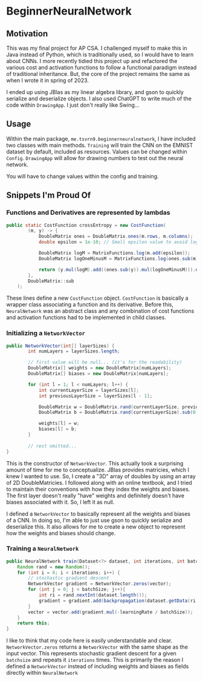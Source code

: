 # BeginnerNeuralNetwork
## Motivation
This was my final project for AP CSA. I challenged myself to make this in Java instead of Python, which is traditionally used, so I would have to learn about CNNs. 
I more recently tidied this project up and refactored the various cost and activation functions to follow a functional paradigm instead of traditional inheritance.
But, the core of the project remains the same as when I wrote it in spring of 2023.

I ended up using JBlas as my linear algebra library, and gson to quickly serialize and deserialize objects. 
I also used ChatGPT to write much of the code within `DrawingApp`. I just don't really like Swing...
## Usage
Within the main package, `me.tsvrn9.beginnerneuralnetwork`, I have included two classes with main methods.
`Training` will train the CNN on the EMNIST dataset by default, included as resources. Values can be changed within `Config`. 
`DrawingApp` will allow for drawing numbers to test out the neural network.

You will have to change values within the config and training.

## Snippets I'm Proud Of
### Functions and Derivatives are represented by lambdas
```java
public static CostFunction crossEntropy = new CostFunction(
        (m, y) -> {
            DoubleMatrix ones = DoubleMatrix.ones(m.rows, m.columns);
            double epsilon = 1e-10; // Small epsilon value to avoid logarithm of zero

            DoubleMatrix logM = MatrixFunctions.log(m.add(epsilon));
            DoubleMatrix logOneMinusM = MatrixFunctions.log(ones.sub(m).add(epsilon));

            return (y.mul(logM).add((ones.sub(y)).mul(logOneMinusM))).neg();
        },
        DoubleMatrix::sub
    );
```
These lines define a new `CostFunction` object. 
`CostFunction` is basically a wrapper class associating a function and its derivative.
Before this, `NeuralNetwork` was an abstract class and any combination of cost functions and activation
functions had to be implemented in child classes.
### Initializing a `NetworkVector`
```java
public NetworkVector(int[] layerSizes) {
        int numLayers = layerSizes.length;

        // first value will be null... (it's for the readability)
        DoubleMatrix[] weights = new DoubleMatrix[numLayers];
        DoubleMatrix[] biases = new DoubleMatrix[numLayers];

        for (int l = 1; l < numLayers; l++) {
            int currentLayerSize = layerSizes[l];
            int previousLayerSize = layerSizes[l - 1];

            DoubleMatrix w = DoubleMatrix.rand(currentLayerSize, previousLayerSize).sub(0.5);
            DoubleMatrix b = DoubleMatrix.rand(currentLayerSize).sub(0.5);

            weights[l] = w;
            biases[l] = b;
        }
        
        // rest omitted...
}
```
This is the constructor of `NetworkVector`. This actually took a surprising amount of time for me to conceptualize.
JBlas provides matricies, which I knew I wanted to use. So, I create a "3D" array of doubles by using an array of 2D DoubleMatricies.
I followed along with an online textbook, and I tried to maintain their conventions with how they index the weights and biases.
The first layer doesn't really "have" weights and definitely doesn't have biases associated with it.
So, I left it as null.

I defined a `NetworkVector` to basically represent all the weights and biases of a CNN.
In doing so, I'm able to just use gson to quickly serialize and deserialize this. 
It also allows for me to create a new object to represent how the weights and biases should change.
### Training a `NeuralNetwork`
```java
public NeuralNetwork train(Dataset<?> dataset, int iterations, int batchSize, double learningRate) {
    Random rand = new Random();
    for (int i = 0; i < iterations; i++) {
        // stochastic gradient descent
        NetworkVector gradient = NetworkVector.zeros(vector);
        for (int j = 0; j < batchSize; j++){
            int ri = rand.nextInt(dataset.length());
            gradient = gradient.add(backpropagation(dataset.getData(ri),dataset.getLabelMatrix(ri)));
        }
        vector = vector.add(gradient.mul(-learningRate / batchSize));
    }
    return this;
}
```
I like to think that my code here is easily understandable and clear. 
`NetworkVector.zeros` returns a `NetworkVector` with the same shape as the input vector.
This represents stochastic gradient descent for a given `batchsize` and repeats it `iterations` times.
This is primarily the reason I defined a `NetworkVector` instead 
of including weights and biases as fields directly within `NeuralNetwork`